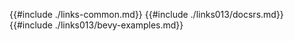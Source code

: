 {{#include ./links-common.md}}
{{#include ./links013/docsrs.md}}
{{#include ./links013/bevy-examples.md}}
